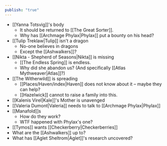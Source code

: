 ```yaml
---
publish: "true"
---
```

* [[Yanna Totsvig]]'s body
	* It should be returned to [[The Great Sorter]].  
	* Why has [[Archmage Phylax|Phylax]] put a bounty on his head?
* [[Tulip Treklaw|Tulip]] isn't a dragon
	* No-one believes in dragons
	* Except the [[Ashwalkers]]?
* [[Nikta - Shepherd of Seasons|Nikta]] is missing
	* [[The Endless Spring]] is endless.
	* Why did she abandon us? (And specifically [[Atlas Mythweaver|Atlas]]?)
* [[The Witherwild]] is spreading
	* [[Places/Haven/index|Haven]] does not know about it – maybe they can help?
	* [[Hazelwick]] cannot to raise a family into this.
* [[Kalenis Virel|Kale]]'s  Mother is unavenged
* [[Valeria Dumont|Valeria]] needs to talk to [[Archmage Phylax|Phylax]]
* [[Manafold]]s
	* How do they work? 
	* WTF happened with Phylax's one?
* [[Tymos]] wants [[Checkerberry|Checkerberries]] 
* What are the [[Ashwalkers]] up to?
* What has [[Aglet Sheltrom|Aglet]]'s research uncovered?